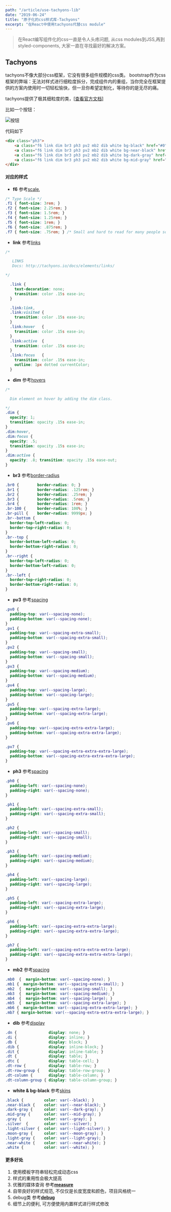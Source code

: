 ```yaml
---
path: "/article/use-tachyons-lib"
date: "2019-06-24"
title: "原子化的css样式库-Tachyons"
excerpt: "在React中使用tachyons代替css module"
---
```


> 在React编写组件化的css一直是令人头疼问题, 从css modules到JSS,再到styled-components, 大家一直在寻找最好的解决方案。


## Tachyons

tachyons不像大部分css框架，它没有很多组件规模的css类。
bootstrap作为css框架的弊端：无法对样式进行细粒度拆分，完成组件内的重组，当你完全在框架提供的方案内使用时一切轻松愉快，但一旦你希望定制化，等待你的是无尽的痛。

tachyons提供了极其细粒度的类，[[查看官方文档]](http://tachyons.io/)

比如一个按钮：

![按钮](http://tachyons.io/components/buttons/basic-rounded/screenshot.jpg?version=b47fd033e0a58053c53dbc45a6354b9e)

代码如下
```html
<div class="ph3">
    <a class="f6 link dim br3 ph3 pv2 mb2 dib white bg-black" href="#0">Button Text</a>
    <a class="f6 link dim br3 ph3 pv2 mb2 dib white bg-near-black" href="#0">Button Text</a>
    <a class="f6 link dim br3 ph3 pv2 mb2 dib white bg-dark-gray" href="#0">Button Text</a>
    <a class="f6 link dim br3 ph3 pv2 mb2 dib white bg-mid-gray" href="#0">Button Text</a>
</div>
```
#### 对应的样式

- **f6** 参考[scale](http://tachyons.io/docs/typography/scale/),

```css
/* Type Scale */
.f1 { font-size: 3rem; }
.f2 { font-size: 2.25rem; }
.f3 { font-size: 1.5rem; }
.f4 { font-size: 1.25rem; }
.f5 { font-size: 1rem; }
.f6 { font-size: .875rem; }
.f7 { font-size: .75rem; } /* Small and hard to read for many people so use with extreme caution */
```
- **link** 参考[links](http://tachyons.io/docs/elements/links/)

```css
/*

   LINKS
   Docs: http://tachyons.io/docs/elements/links/

*/

  .link {
    text-decoration: none;
    transition: color .15s ease-in;
  }

  .link:link,
  .link:visited {
    transition: color .15s ease-in;
  }
  .link:hover   {
    transition: color .15s ease-in;
  }
  .link:active  {
    transition: color .15s ease-in;
  }
  .link:focus   {
    transition: color .15s ease-in;
    outline: 1px dotted currentColor;
  }
```

- **dim** 参考[hovers](http://tachyons.io/docs/themes/hovers/)

```css
/*

  Dim element on hover by adding the dim class.

*/
.dim {
  opacity: 1;
  transition: opacity .15s ease-in;
}
.dim:hover,
.dim:focus {
  opacity: .5;
  transition: opacity .15s ease-in;
}
.dim:active {
  opacity: .8; transition: opacity .15s ease-out;
}
```
- **br3** 参考[border-radius](http://tachyons.io/docs/themes/border-radius/)

```css
.br0 {        border-radius: 0; }
.br1 {        border-radius: .125rem; }
.br2 {        border-radius: .25rem; }
.br3 {        border-radius: .5rem; }
.br4 {        border-radius: 1rem; }
.br-100 {     border-radius: 100%; }
.br-pill {    border-radius: 9999px; }
.br--bottom {
  border-top-left-radius: 0;
  border-top-right-radius: 0;
}
.br--top {
  border-bottom-left-radius: 0;
  border-bottom-right-radius: 0;
}
.br--right {
  border-top-left-radius: 0;
  border-bottom-left-radius: 0;
}
.br--left {
  border-top-right-radius: 0;
  border-bottom-right-radius: 0;
}
```
- **pv3** 参考[spacing](http://tachyons.io/docs/layout/spacing/)

```css
.pv0 {
  padding-top: var(--spacing-none);
  padding-bottom: var(--spacing-none);
}
.pv1 {
  padding-top: var(--spacing-extra-small);
  padding-bottom: var(--spacing-extra-small);
}
.pv2 {
  padding-top: var(--spacing-small);
  padding-bottom: var(--spacing-small);
}
.pv3 {
  padding-top: var(--spacing-medium);
  padding-bottom: var(--spacing-medium);
}
.pv4 {
  padding-top: var(--spacing-large);
  padding-bottom: var(--spacing-large);
}
.pv5 {
  padding-top: var(--spacing-extra-large);
  padding-bottom: var(--spacing-extra-large);
}
.pv6 {
  padding-top: var(--spacing-extra-extra-large);
  padding-bottom: var(--spacing-extra-extra-large);
}

.pv7 {
  padding-top: var(--spacing-extra-extra-extra-large);
  padding-bottom: var(--spacing-extra-extra-extra-large);
}
```

- **ph3** 参考[spacing](http://tachyons.io/docs/layout/spacing/)

```css
.ph0 {
  padding-left: var(--spacing-none);
  padding-right: var(--spacing-none);
}

.ph1 {
  padding-left: var(--spacing-extra-small);
  padding-right: var(--spacing-extra-small);
}

.ph2 {
  padding-left: var(--spacing-small);
  padding-right: var(--spacing-small);
}

.ph3 {
  padding-left: var(--spacing-medium);
  padding-right: var(--spacing-medium);
}

.ph4 {
  padding-left: var(--spacing-large);
  padding-right: var(--spacing-large);
}

.ph5 {
  padding-left: var(--spacing-extra-large);
  padding-right: var(--spacing-extra-large);
}

.ph6 {
  padding-left: var(--spacing-extra-extra-large);
  padding-right: var(--spacing-extra-extra-large);
}

.ph7 {
  padding-left: var(--spacing-extra-extra-extra-large);
  padding-right: var(--spacing-extra-extra-extra-large);
}
```
- **mb2** 参考[spacing](http://tachyons.io/docs/layout/spacing/) 

```css
.mb0  {  margin-bottom: var(--spacing-none); }
.mb1 {  margin-bottom: var(--spacing-extra-small); }
.mb2  {  margin-bottom: var(--spacing-small); }
.mb3  {  margin-bottom: var(--spacing-medium); }
.mb4  {  margin-bottom: var(--spacing-large); }
.mb5  {  margin-bottom: var(--spacing-extra-large); }
.mb6 {  margin-bottom: var(--spacing-extra-extra-large); }
.mb7 { margin-bottom: var(--spacing-extra-extra-extra-large); }
```

- **dib** 参考[display](http://tachyons.io/docs/layout/display/)

```css
.dn {              display: none; }
.di {              display: inline; }
.db {              display: block; }
.dib {             display: inline-block; }
.dit {             display: inline-table; }
.dt {              display: table; }
.dtc {             display: table-cell; }
.dt-row {          display: table-row; }
.dt-row-group {    display: table-row-group; }
.dt-column {       display: table-column; }
.dt-column-group { display: table-column-group; }
```

- **white & bg-black** 参考[skins](http://tachyons.io/docs/themes/skins/)

```css
.black {         color: var(--black); }
.near-black {    color: var(--near-black); }
.dark-gray {     color: var(--dark-gray); }
.mid-gray {      color: var(--mid-gray); }
.gray {          color: var(--gray); }
.silver  {       color: var(--silver); }
.light-silver {  color: var(--light-silver); }
.moon-gray {     color: var(--moon-gray); }
.light-gray {    color: var(--light-gray); }
.near-white {    color: var(--near-white); }
.white {         color: var(--white); }
```

#### 更多好处

1. 使用模板字符串轻松完成动态css
2. 样式的重用性会极大提高
3. 优雅的媒体查询 参考[**measure**](http://tachyons.io/docs/typography/measure/)
4. 自带良好的样式规范, 不仅仅是长度宽度和颜色，项目风格统一
5. debug类 参考[**debug**](http://tachyons.io/docs/debug/)
6. 细节上的便利, 可方便使用内置样式进行样式修改
